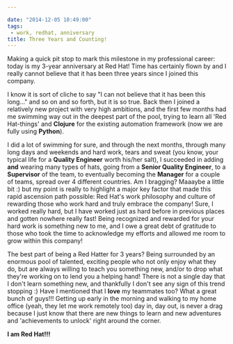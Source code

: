 ```yaml
---

date: "2014-12-05 10:49:00"
tags:
 - work, redhat, anniversary
title: Three Years and Counting!
---
```


Making a quick pit stop to mark this milestone in my professional
career: today is my 3-year anniversary at Red Hat! Time has certainly
flown by and I really cannot believe that it has been three years since
I joined this company.

I know it is sort of cliche to say \"I can not believe that it has been
this long\...\" and so on and so forth, but it is so true. Back then I
joined a relatively new project with very high ambitions, and the first
few months had me swimming way out in the deepest part of the pool,
trying to learn all \'Red Hat-things\' and **Clojure** for the existing
automation framework (now we are fully using **Python**).

I did a lot of swimming for sure, and through the next months, through
many long days and weekends and hard work, tears and sweat (you know,
your typical life for a **Quality Engineer** worth his/her salt), I
succeeded in adding **and** wearing many types of hats, going from a
**Senior Quality Engineer**, to a **Supervisor** of the team, to
eventually becoming the **Manager** for a couple of teams, spread over 4
different countries. Am I bragging? Maaaybe a little bit :) but my point
is really to highlight a major key factor that made this rapid ascension
path possible: Red Hat\'s work philosophy and culture of rewarding those
who work hard and truly embrace the company! Sure, I worked really hard,
but I have worked just as hard before in previous places and gotten
nowhere really fast! Being recognized and rewarded for your hard work is
something new to me, and I owe a great debt of gratitude to those who
took the time to acknowledge my efforts and allowed me room to grow
within this company!

The best part of being a Red Hatter for 3 years? Being surrounded by an
enormous pool of talented, exciting people who not only enjoy what they
do, but are always willing to teach you something new, and/or to drop
what they\'re working on to lend you a helping hand! There is not a
single day that I don\'t learn something new, and thankfully I don\'t
see any sign of this trend stopping :) Have I mentioned that I **love**
my teammates too? What a great bunch of guys!!! Getting up early in the
morning and walking to my home office (yeah, they let me work remotely
too) day in, day out, is never a drag because I just know that there are
new things to learn and new adventures and \'achievements to unlock\'
right around the corner.

**I am Red Hat!!!**
